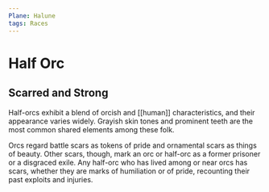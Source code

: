 ```yaml
---
Plane: Halune
tags: Races
---
```

# Half Orc
## Scarred and Strong
Half-orcs exhibit a blend of orcish and [[human]] characteristics, and their appearance varies widely. Grayish skin tones and prominent teeth are the most common shared elements among these folk.

Orcs regard battle scars as tokens of pride and ornamental scars as things of beauty. Other scars, though, mark an orc or half-orc as a former prisoner or a disgraced exile. Any half-orc who has lived among or near orcs has scars, whether they are marks of humiliation or of pride, recounting their past exploits and injuries.
